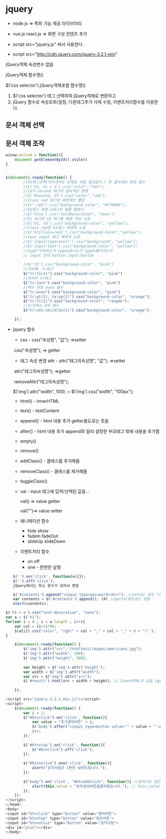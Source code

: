 # jquery

* node.js => 특화 기능 제공 라이브러리

* vue.js react.js => 화면 구성 컨텐츠 추가

* script src="jquery.js" 써서 사용한다.
* script src="http://cdn.jquery.com/jquery-3.2.1-min"



jQuery객체.속성변수 없음

jQuery객체.함수명()

$('css selector').jQuery객체포함 함수명()

1. $('css selector') 태그 선택하여 jQuery객체로 변환하고
2. jQuery 함수로 속성조회/설정, 다른태그추가 삭제 수정, 이벤트처리함수를 이용한다.



## 문서 객체 선택

## 문서 객체 조작

```javascript
winow.onload = function(){
    document.getElementById().style()
}	


$(document).ready(function() {
		//h1태그선택(여러개여도 반복문 사용 필요없다.) 후 글씨색상 변경 함수 
		//$('h1, h1 > a').css("color","red");
		//id가 second 태그의 글씨색상 변경
		//$('#second, th').css("color","red");
		//class red 태그의 배경색상 빨강
		//$(".red").css("background-color", "#ff0000");
		//h1태그 포함 a태그의 밑줄 없애기
		//$('h1>a').css("textDecoration", "none");
		//h1 태그와 td 태그들 배경 색상 노랑
		//$('h1, td').css("background-color", "yellow");
		//class red인 h1태그 배경색 노랑
		//$('h1[class=red]').css("background-color","yellow");
		//text input 태그 배경색 노랑
		//$('input[type=text]').css("background", "yellow");
		//$('input:text').css("background-color", "yellow");
		//type^시작하는거 type$끝나는거 type%들어가는거
		// input 인데 button input:button
		
		//$("th").css("background-color", "pink")
		//첫번째  tr태그
		$("tr:first").css("background-color", "pink")
		//마지막 tr태그
		$("tr:last").css("background-color", "pink")
		//짝수 번호 even 홀수
		$("tr:even").css("background-color", "pink")
		$("tr:gt(2), te:ep(2)").css("background-color", "orange");
		$("tr:lt(2)").css("background-color", "rangde");
		//tr인덱스 3의 배수
		$("tr:nth-child(3n+1)").css("background-color", "orange");

	});
```

* jquery 함수

  * css - css("속성명", "값"); =>setter

  ​	 	css("속성명"); => getter

  * 태그 속성 변경 attr - attr("태그의속성명", "값"); =>settet

  ​						 attr("태그의속성명"); =>getter

  ​						 removeAttr("태그의속성명");

  $('img').attr("width", 100); = $('img').css("width", "100px");

  * html() - innerHTML

  * text() - textContent

  * append() - html 내용 추가 getter용도로는 못씀

  * after() - html 내용 추가 append와 달리 설정한 부모태그 밖에 내용을 추가함

  * empty()

  * remove()

  * addClass() - 클래스를 추가해줌

  * removeClass() - 클래스를 제거해줌

  * toggleClass()

  * val - input 태그에 입력/선택된 값을...

    val() => value getter

    val("")=> value setter

  * 애니메이션 함수
    * hide show
    * fadeIn fadeOut
    * slideUp slideDown
  * 이벤트처리 함수
    * on off
    * one - 한번만 실행

  

  ```javascript
  $('').on('click', function(e){});
  $('').off('click');
  jQuery에서는 취소 함수가 있어서 편함
  ```

  

  

  

  ```javascript
  $('#contents').append("<input type=password><br>"); //setter 용도 (이전 컨텐츠에서 추가)
  var contents = $('#contents').append(); (X) //getter용도로는 못씀
  alert(contents);
  ```

  

```javascript
$('h1 > a').css("text-decoration", "none");
var a = $('h1');
for(var i = 0 ; i < a.length ; i++){
    var col = (i+1)*80;
    $(a[i]).css("color", "rgb(" + col + "," + col + "," + 0 + ")" );
}
```

```javascript
	$(document).ready(function() {
		$('img').attr("src","/htmltest/images/americano.jpg");
		$('img').attr("width", 100);
		$('img').attr("height", 300);
		
		var height = $('img').attr('height');
		var width = $('img').attr("width");
		var src = $("img").attr("src");
		$('#result').html(src + width + height); //.InnerHTML과 같음 jquery에는 변수가 없어서...
		
	});
```

```javascript
<script src="jquery-3.2.1.min.js"></script>
<script>
	$(document).ready(function() {
		var i = 1;
		$("#btnclick").on('click', function(){
			var value = "추가클릭버튼" + i;	
			$('body').after("<input type=button value='" + value + "'id='btnaddclick'>");
			i++;
		});
		
		$('#btnstop').on('click', function(){
			$("#btnclick").off('click');
		});
		
		$("#btnnotice").one('click', function(){
			alert("공지사항은 1번만 보여드립니다.");
		});
		
		$("body").on('click', "#btnaddclick", function(){ //동적으로 생긴건 body에서 찾아야지 속성에서 찾으면 안됨
			alert(this.value + "동적생성버튼을클릭했습니다."); // this.value = $(this).val()
		});
	});
</script>
</head>
<body>
<input id="btnclick" type="button" value="클릭버튼">
<input id="btnstop" type="button" value="중단버튼">
<input id="btnnotice" type="button" value="공지사항">
<div id="plus"></div>
</body>
```


